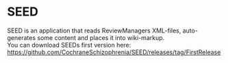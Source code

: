 # SEED
SEED is an application that reads ReviewManagers XML-files, auto-generates some content and places it into wiki-markup.<br>
You can download SEEDs first version here: https://github.com/CochraneSchizophrenia/SEED/releases/tag/FirstRelease

